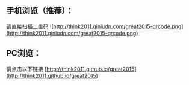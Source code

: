 ## 手机浏览（推荐）：

请直接扫描二维码
![http://think2011.qiniudn.com/great2015-qrcode.png](http://think2011.qiniudn.com/great2015-qrcode.png)

## PC浏览：

请点击以下链接
[http://think2011.github.io/great2015](http://think2011.github.io/great2015)

